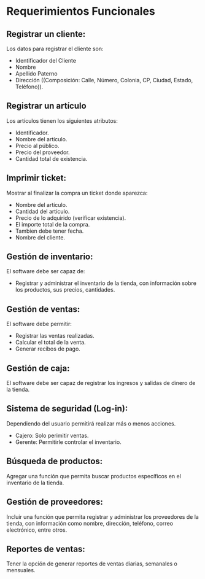 # Requerimientos Funcionales
##	Registrar un cliente:  
Los datos para registrar el cliente son: 
- Identificador del Cliente 
- Nombre
- Apellido Paterno 
- Dirección ((Composición: Calle, Número, Colonia, CP, Ciudad, Estado, Teléfono)).  

##	Registrar un artículo  
Los artículos tienen los siguientes atributos: 
- Identificador.
- Nombre del artículo.
- Precio al público.
- Precio del proveedor.
- Cantidad total de existencia.  

##	Imprimir ticket:   
Mostrar al finalizar la compra un ticket donde aparezca: 
- Nombre del artículo.
- Cantidad del artículo.
- Precio de lo adquirido (verificar existencia).
- El importe total de la compra. 
- Tambien debe tener fecha.
- Nombre del cliente.  

##	Gestión de inventario:  
El software debe ser capaz de: 
- Registrar y administrar el inventario de la tienda, con información sobre los productos, sus precios, cantidades.  

##	Gestión de ventas:   
El software debe permitir:
- Registrar las ventas realizadas.
- Calcular el total de la venta.
- Generar recibos de pago.   

##	Gestión de caja: 
El software debe ser capaz de registrar los ingresos y salidas de dinero de la tienda.  

##	Sistema de seguridad (Log-in): 
Dependiendo del usuario permitirá realizar más o menos acciones. 
- Cajero: Solo perimitir ventas.
- Gerente: Permitirle controlar el inventario. 

##	Búsqueda de productos: 
Agregar una función que permita buscar productos específicos en el inventario de la tienda.

##	Gestión de proveedores: 
Incluir una función que permita registrar y administrar los proveedores de la tienda, con información como nombre, dirección, teléfono, correo electrónico, entre otros.  

##	Reportes de ventas: 
Tener la opción de generar reportes de ventas diarias, semanales o mensuales.
